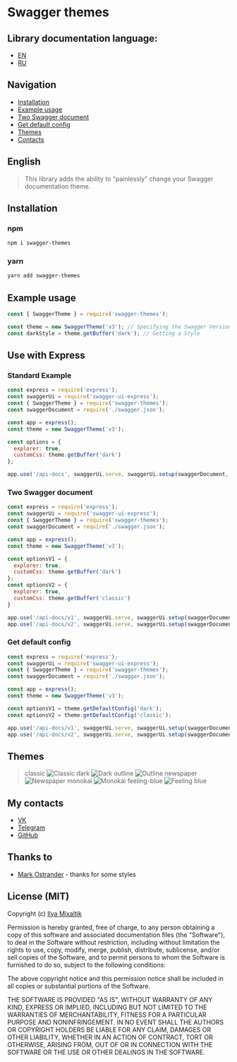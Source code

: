 # Swagger themes

## Library documentation language:
  * [EN](#english)
  * [RU](./docs/RU.md)

## Navigation
  * [Installation](#installation)
  * [Example usage](#example-usage)
  * [Two Swagger document](#two-swagger-document)
  * [Get default config](#get-default-config)
  * [Themes](#themes)
  * [Contacts](#my-contacts)

## English
> This library adds the ability to "painlessly" change your Swagger documentation theme.

## Installation
### npm
```bash
npm i swagger-themes
```
### yarn
```bash
yarn add swagger-themes
```

## Example usage
```js
const { SwaggerTheme } = require('swagger-themes');

const theme = new SwaggerTheme('v3'); // Specifying the Swagger Version
const darkStyle = theme.getBuffer('dark'); // Getting a Style
```

## Use with Express
### Standard Example
```js
const express = require('express');
const swaggerUi = require('swagger-ui-express');
const { SwaggerTheme } = require('swagger-themes');
const swaggerDocument = require('./swagger.json');

const app = express();
const theme = new SwaggerTheme('v3');

const options = {
  explorer: true,
  customCss: theme.getBuffer('dark')
};

app.use('/api-docs', swaggerUi.serve, swaggerUi.setup(swaggerDocument, options));
```

### Two Swagger document
```js
const express = require('express');
const swaggerUi = require('swagger-ui-express');
const { SwaggerTheme } = require('swagger-themes');
const swaggerDocument = require('./swagger.json');

const app = express();
const theme = new SwaggerTheme('v3');

const optionsV1 = {
  explorer: true,
  customCss: theme.getBuffer('dark')
};
const optionsV2 = {
  explorer: true,
  customCss: theme.getBuffer('classic')
}

app.use('/api-docs/v1', swaggerUi.serve, swaggerUi.setup(swaggerDocument, optionsV1)); // Dark theme documentation
app.use('/api-docs/v2', swaggerUi.serve, swaggerUi.setup(swaggerDocument, optionsV2)); // Classic theme documentation
```

### Get default config
```js
const express = require('express');
const swaggerUi = require('swagger-ui-express');
const { SwaggerTheme } = require('swagger-themes');
const swaggerDocument = require('./swagger.json');

const app = express();
const theme = new SwaggerTheme('v3');

const optionsV1 = theme.getDefaultConfig('dark');
const optionsV2 = theme.getDefaultConfig('classic');

app.use('/api-docs/v1', swaggerUi.serve, swaggerUi.setup(swaggerDocument, optionsV1)); // Dark theme documentation
app.use('/api-docs/v2', swaggerUi.serve, swaggerUi.setup(swaggerDocument, optionsV2)); // Classic theme documentation
```

## Themes
> classic
![Classic](./screenshots/classic.jpeg)
> dark
![Dark](./screenshots/dark.jpeg)
> outline
![Outline](./screenshots/outline.jpeg)
> newspaper
![Newspaper](./screenshots/newspaper.jpeg)
> monokai
![Monokai](./screenshots/monokai.jpeg)
> feeling-blue
![Feeling blue](./screenshots/feeling-blue.jpeg)

## My contacts
  * [VK](https://vk.com/ilya_mixaltik)
  * [Telegram](https://t.me/ilya_mixaltik)
  * [GitHub](https://github.com/ilyamixaltik)

## Thanks to
- [Mark Ostrander](https://github.com/ostranme) - thanks for some styles

## License (MIT)

Copyright (c) [Ilya Mixaltik](https://github.com/ilyamixaltik)

Permission is hereby granted, free of charge, to any person obtaining a copy of this software and associated documentation files (the "Software"), to deal in the Software without restriction, including without limitation the rights to use, copy, modify, merge, publish, distribute, sublicense, and/or sell copies of the Software, and to permit persons to whom the Software is furnished to do so, subject to the following conditions:

The above copyright notice and this permission notice shall be included in all copies or substantial portions of the Software.

THE SOFTWARE IS PROVIDED "AS IS", WITHOUT WARRANTY OF ANY KIND, EXPRESS OR IMPLIED, INCLUDING BUT NOT LIMITED TO THE WARRANTIES OF MERCHANTABILITY, FITNESS FOR A PARTICULAR PURPOSE AND NONINFRINGEMENT. IN NO EVENT SHALL THE AUTHORS OR COPYRIGHT HOLDERS BE LIABLE FOR ANY CLAIM, DAMAGES OR OTHER LIABILITY, WHETHER IN AN ACTION OF CONTRACT, TORT OR OTHERWISE, ARISING FROM, OUT OF OR IN CONNECTION WITH THE SOFTWARE OR THE USE OR OTHER DEALINGS IN THE SOFTWARE.
